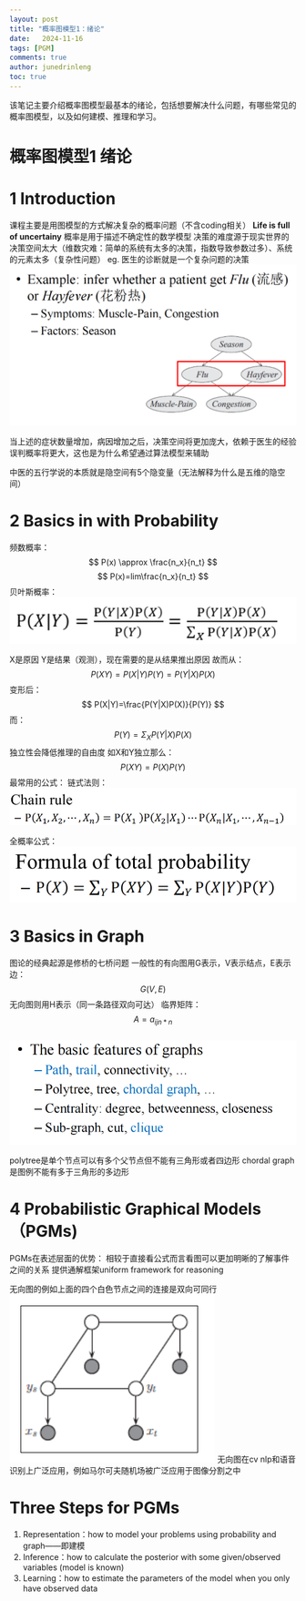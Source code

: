 ```yaml
---
layout: post
title: "概率图模型1：绪论"
date:   2024-11-16
tags: [PGM]
comments: true
author: junedrinleng
toc: true
---
```



该笔记主要介绍概率图模型最基本的绪论，包括想要解决什么问题，有哪些常见的概率图模型，以及如何建模、推理和学习。
<!-- more -->

# 概率图模型1 绪论

# 1 Introduction 
课程主要是用图模型的方式解决复杂的概率问题（不含coding相关）
**Life is full of uncertainy**
概率是用于描述不确定性的数学模型
决策的难度源于现实世界的决策空间太大（维数灾难：简单的系统有太多的决策，指数导致参数过多）、系统的元素太多（复杂性问题）
eg. 医生的诊断就是一个复杂问题的决策
![](https://raw.githubusercontent.com/JuneDrinleng/JuneDrinleng.github.io/main/img/2024-11-16-%E6%A6%82%E7%8E%87%E5%9B%BE%E6%A8%A1%E5%9E%8B1%E7%BB%AA%E8%AE%BA/image-20240909101452938.png)


当上述的症状数量增加，病因增加之后，决策空间将更加庞大，依赖于医生的经验误判概率将更大，这也是为什么希望通过算法模型来辅助

中医的五行学说的本质就是隐空间有5个隐变量（无法解释为什么是五维的隐空间）
# 2 Basics in with Probability
频数概率：
$$
P(x) \approx \frac{n_x}{n_t}
$$
$$
P(x)=lim\frac{n_x}{n_t}
$$
贝叶斯概率：   
![](https://raw.githubusercontent.com/JuneDrinleng/JuneDrinleng.github.io/main/img/2024-11-16-%E6%A6%82%E7%8E%87%E5%9B%BE%E6%A8%A1%E5%9E%8B1%E7%BB%AA%E8%AE%BA/image-20240909102407997.png)

X是原因 Y是结果（观测），现在需要的是从结果推出原因
故而从：
$$
P(XY)=P(X|Y)P(Y)=P(Y|X)P(X)
$$
变形后：
$$
P(X|Y)=\frac{P(Y|X)P(X)}{P(Y)}
$$
而：
$$
P(Y)=\Sigma_XP(Y|X)P(X) 
$$
独立性会降低推理的自由度
如X和Y独立那么：
$$
P(XY)=P(X)P(Y)
$$
最常用的公式：
链式法则：  
![](https://raw.githubusercontent.com/JuneDrinleng/JuneDrinleng.github.io/main/img/2024-11-16-%E6%A6%82%E7%8E%87%E5%9B%BE%E6%A8%A1%E5%9E%8B1%E7%BB%AA%E8%AE%BA/image-20240909103303796.png)

全概率公式：  
![](https://raw.githubusercontent.com/JuneDrinleng/JuneDrinleng.github.io/main/img/2024-11-16-%E6%A6%82%E7%8E%87%E5%9B%BE%E6%A8%A1%E5%9E%8B1%E7%BB%AA%E8%AE%BA/image-20240909103444904.png)

# 3 Basics in Graph
图论的经典起源是修桥的七桥问题
一般性的有向图用G表示，V表示结点，E表示边：
$$G(V,E)$$
无向图则用H表示（同一条路径双向可达）
临界矩阵：
$$A={a_{ij}}_{n*n}$$  
![](https://raw.githubusercontent.com/JuneDrinleng/JuneDrinleng.github.io/main/img/2024-11-16-%E6%A6%82%E7%8E%87%E5%9B%BE%E6%A8%A1%E5%9E%8B1%E7%BB%AA%E8%AE%BA/image-20240909112152821.png)

polytree是单个节点可以有多个父节点但不能有三角形或者四边形
chordal graph是图例不能有多于三角形的多边形

# 4 Probabilistic Graphical Models（PGMs)
PGMs在表述层面的优势：
相较于直接看公式而言看图可以更加明晰的了解事件之间的关系
提供通解框架uniform framework for reasoning

无向图的例如上面的四个白色节点之间的连接是双向可同行  
![](https://raw.githubusercontent.com/JuneDrinleng/JuneDrinleng.github.io/main/img/2024-11-16-%E6%A6%82%E7%8E%87%E5%9B%BE%E6%A8%A1%E5%9E%8B1%E7%BB%AA%E8%AE%BA/image-20240909113531985.png)
无向图在cv nlp和语音识别上广泛应用，例如马尔可夫随机场被广泛应用于图像分割之中

# Three Steps for PGMs
1. Representation：how to model your problems using probability and graph——即建模
2. Inference：how to calculate the posterior with some given/observed variables (model is known)
3. Learning：how to estimate the parameters of the model when you only have observed data